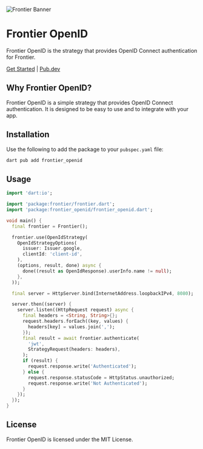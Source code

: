 ![Frontier Banner](https://github.com/francescovallone/frontier/raw/main/assets/github-header.png)

# Frontier OpenID

Frontier OpenID is the strategy that provides OpenID Connect authentication for Frontier.

[Get Started](https://frontier.avesbox.com/openid.html) | [Pub.dev](https://pub.dev/packages/frontier_openid)

## Why Frontier OpenID?

Frontier OpenID is a simple strategy that provides OpenID Connect authentication. It is designed to be easy to use and to integrate with your app.

## Installation

Use the following to add the package to your `pubspec.yaml` file:

```bash	
dart pub add frontier_openid
```

## Usage

```dart
import 'dart:io';

import 'package:frontier/frontier.dart';
import 'package:frontier_openid/frontier_openid.dart';

void main() {
  final frontier = Frontier();

  frontier.use(OpenIdStrategy(
    OpenIdStrategyOptions(
      issuer: Issuer.google,
      clientId: 'client-id',
    ),
    (options, result, done) async {
      done((result as OpenIdResponse).userInfo.name != null);
    },
  ));

  final server = HttpServer.bind(InternetAddress.loopbackIPv4, 8080);

  server.then((server) {
    server.listen((HttpRequest request) async {
      final headers = <String, String>{};
      request.headers.forEach((key, values) {
        headers[key] = values.join(',');
      });
      final result = await frontier.authenticate(
        'jwt',
        StrategyRequest(headers: headers),
      );
      if (result) {
        request.response.write('Authenticated');
      } else {
        request.response.statusCode = HttpStatus.unauthorized;
        request.response.write('Not Authenticated');
      }
    });
  });
}
```

## License

Frontier OpenID is licensed under the MIT License.

